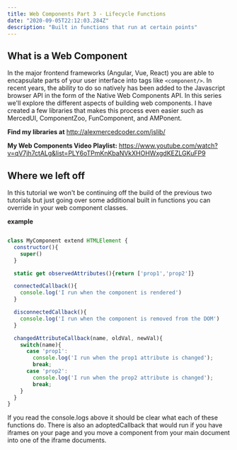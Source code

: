```yaml
---
title: Web Components Part 3 - Lifecycle Functions
date: "2020-09-05T22:12:03.284Z"
description: "Built in functions that run at certain points"
---
```


## What is a Web Component

In the major frontend frameworks (Angular, Vue, React) you are able to encapsulate parts of your user interface into tags like `<component/>`. In recent years, the ability to do so natively has been added to the Javascript browser API in the form of the Native Web Components API. In this series we'll explore the different aspects of building web components. I have created a few libraries that makes this process even easier such as MercedUI, ComponentZoo, FunComponent, and AMPonent.

**Find my libraries at** http://alexmercedcoder.com/jslib/

**My Web Components Video Playlist:** https://www.youtube.com/watch?v=qV7jh7ctALg&list=PLY6oTPmKnKbaNVkXHOHWxgdKEZLGKuFP9

## Where we left off

In this tutorial we won't be continuing off the build of the previous two tutorials but just going over some additional built in functions you can override in your web component classes.

**example**

```js

class MyComponent extend HTMLElement {
  constructor(){
    super()
  }

  static get observedAttributes(){return ['prop1','prop2']}

  connectedCallback(){
    console.log('I run when the component is rendered')
  }

  disconnectedCallback(){
    console.log('I run when the component is removed from the DOM')
  }

  changedAttributeCallback(name, oldVal, newVal){
    switch(name){
      case 'prop1':
        console.log('I run when the prop1 attribute is changed');
        break;
      case 'prop2':
        console.log('I run when the prop2 attribute is changed');
        break;
    }
  }
}


```

If you read the console.logs above it should be clear what each of these functions do. There is also an adoptedCallback that would run if you have iframes on your page and you move a component from your main document into one of the iframe documents.
